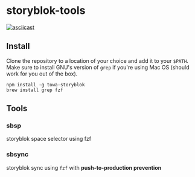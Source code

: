 # storyblok-tools

[![asciicast](https://asciinema.org/a/gcGQrWnjzLljulJo4qON7UooQ.svg)](https://asciinema.org/a/gcGQrWnjzLljulJo4qON7UooQ)

## Install

Clone the repository to a location of your choice and add it to your `$PATH`.
Make sure to install GNU's version of `grep` if you're using Mac OS (should work for you out of the box).

```
npm install -g towa-storyblok
brew install grep fzf
```

## Tools

### sbsp

storyblok space selector using fzf

### sbsync

storyblok sync using `fzf` with **push-to-production prevention**
